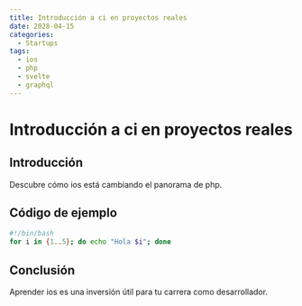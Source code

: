 ```yaml
---
title: Introducción a ci en proyectos reales
date: 2028-04-15
categories:
  - Startups
tags:
  - ios
  - php
  - svelte
  - graphql
---
```


# Introducción a ci en proyectos reales

## Introducción

Descubre cómo ios está cambiando el panorama de php.

## Código de ejemplo

```bash
#!/bin/bash
for i in {1..5}; do echo "Hola $i"; done
```

## Conclusión

Aprender ios es una inversión útil para tu carrera como desarrollador.